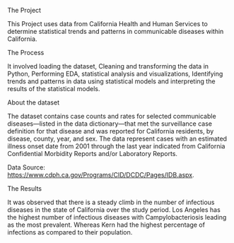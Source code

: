 The Project

This Project uses data from California Health and Human Services to determine statistical trends and patterns in communicable diseases within California.

The Process

It involved loading the dataset, Cleaning and transforming the data in Python, Performing EDA, statistical analysis and visualizations, Identifying trends and patterns in data using statistical models and interpreting the results of the statistical models. 

About the dataset

The dataset contains case counts and rates for selected communicable diseases—listed in the data dictionary—that met the surveillance case definition for that disease and was reported for California residents, by disease, county, year, and sex. The data represent cases with an estimated illness onset date from 2001 through the last year indicated from California Confidential Morbidity Reports and/or Laboratory Reports. 

Data Source: https://www.cdph.ca.gov/Programs/CID/DCDC/Pages/IDB.aspx.

The Results

It was observed that there is a steady climb in the number of infectious diseases in the state of California over the study period. Los Angeles has the highest number of infectious diseases with Campylobacteriosis leading as the most prevalent. Whereas Kern had the highest percentage of infections as compared to their population. 
